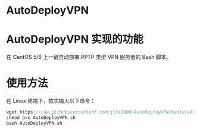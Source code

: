 # AutoDeployVPN

# AutoDeployVPN 实现的功能
在 CentOS 5/6 上一键自动部署 PPTP 类型 VPN 服务器的 Bash 脚本。


# 使用方法
在 Linux 终端下，依次输入以下命令：
```c
wget https://raw.githubusercontent.com/jiti1000/AutoDeployVPN/master/AutoDeployVPN.sh --no-check-certificate
chmod a+x AutoDeployVPN.sh
bash AutoDeployVPN.sh 
```


